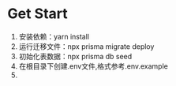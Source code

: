 # Get Start
1. 安装依赖：yarn install
2. 运行迁移文件：npx prisma migrate deploy
3. 初始化表数据：npx prisma db seed
4. 在根目录下创建.env文件,格式参考.env.example
5. 